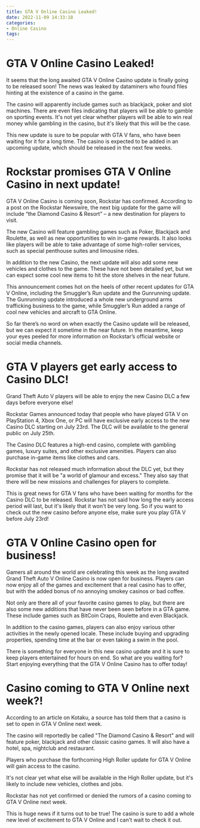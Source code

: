 ```yaml
---
title: GTA V Online Casino Leaked!
date: 2022-11-09 14:33:18
categories:
- Online Casino
tags:
---
```



#  GTA V Online Casino Leaked!

It seems that the long awaited GTA V Online Casino update is finally going to be released soon! The news was leaked by dataminers who found files hinting at the existence of a casino in the game.

The casino will apparently include games such as blackjack, poker and slot machines. There are even files indicating that players will be able to gamble on sporting events. It's not yet clear whether players will be able to win real money while gambling in the casino, but it's likely that this will be the case.

This new update is sure to be popular with GTA V fans, who have been waiting for it for a long time. The casino is expected to be added in an upcoming update, which should be released in the next few weeks.

#  Rockstar promises GTA V Online Casino in next update!

 GTA V Online Casino is coming soon, Rockstar has confirmed. According to a post on the Rockstar Newswire, the next big update for the game will include “the Diamond Casino & Resort” – a new destination for players to visit.

The new Casino will feature gambling games such as Poker, Blackjack and Roulette, as well as new opportunities to win in-game rewards. It also looks like players will be able to take advantage of some high-roller services, such as special penthouse suites and limousine rides.

In addition to the new Casino, the next update will also add some new vehicles and clothes to the game. These have not been detailed yet, but we can expect some cool new items to hit the store shelves in the near future.

This announcement comes hot on the heels of other recent updates for GTA V Online, including the Smuggler’s Run update and the Gunrunning update. The Gunrunning update introduced a whole new underground arms trafficking business to the game, while Smuggler’s Run added a range of cool new vehicles and aircraft to GTA Online.

So far there’s no word on when exactly the Casino update will be released, but we can expect it sometime in the near future. In the meantime, keep your eyes peeled for more information on Rockstar’s official website or social media channels.

#  GTA V players get early access to Casino DLC!

Grand Theft Auto V players will be able to enjoy the new Casino DLC a few days before everyone else!

Rockstar Games announced today that people who have played GTA V on PlayStation 4, Xbox One, or PC will have exclusive early access to the new Casino DLC starting on July 23rd. The DLC will be available to the general public on July 25th.

The Casino DLC features a high-end casino, complete with gambling games, luxury suites, and other exclusive amenities. Players can also purchase in-game items like clothes and cars.

Rockstar has not released much information about the DLC yet, but they promise that it will be "a world of glamour and excess." They also say that there will be new missions and challenges for players to complete.

This is great news for GTA V fans who have been waiting for months for the Casino DLC to be released. Rockstar has not said how long the early access period will last, but it's likely that it won't be very long. So if you want to check out the new casino before anyone else, make sure you play GTA V before July 23rd!

#  GTA V Online Casino open for business!

Gamers all around the world are celebrating this week as the long awaited Grand Theft Auto V Online Casino is now open for business. Players can now enjoy all of the games and excitement that a real casino has to offer, but with the added bonus of no annoying smokey casinos or bad coffee.

Not only are there all of your favorite casino games to play, but there are also some new additions that have never been seen before in a GTA game. These include games such as BitCoin Craps, Roulette and even Blackjack.

In addition to the casino games, players can also enjoy various other activities in the newly opened locale. These include buying and upgrading properties, spending time at the bar or even taking a swim in the pool.

There is something for everyone in this new casino update and it is sure to keep players entertained for hours on end. So what are you waiting for? Start enjoying everything that the GTA V Online Casino has to offer today!

#  Casino coming to GTA V Online next week?!

According to an article on Kotaku, a source has told them that a casino is set to open in GTA V Online next week.

The casino will reportedly be called "The Diamond Casino & Resort" and will feature poker, blackjack and other classic casino games. It will also have a hotel, spa, nightclub and restaurant.

Players who purchase the forthcoming High Roller update for GTA V Online will gain access to the casino.

It's not clear yet what else will be available in the High Roller update, but it's likely to include new vehicles, clothes and jobs.

Rockstar has not yet confirmed or denied the rumors of a casino coming to GTA V Online next week.

This is huge news if it turns out to be true! The casino is sure to add a whole new level of excitement to GTA V Online and I can't wait to check it out.